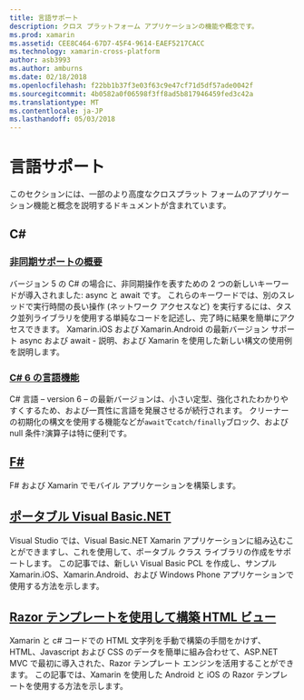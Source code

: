```yaml
---
title: 言語サポート
description: クロス プラットフォーム アプリケーションの機能や概念です。
ms.prod: xamarin
ms.assetid: CEE8C464-67D7-45F4-9614-EAEF5217CACC
ms.technology: xamarin-cross-platform
author: asb3993
ms.author: amburns
ms.date: 02/18/2018
ms.openlocfilehash: f22bb1b37f3e03f63c9e47cf71d5df57ade0042f
ms.sourcegitcommit: 4b0582a0f06598f3ff8ad5b817946459fed3c42a
ms.translationtype: MT
ms.contentlocale: ja-JP
ms.lasthandoff: 05/03/2018
---
```

# <a name="language-support"></a>言語サポート

このセクションには、一部のより高度なクロスプラット フォームのアプリケーション機能と概念を説明するドキュメントが含まれています。

## <a name="c"></a>C# 
###  <a name="async-support-overviewcross-platformplatformasyncmd"></a>[非同期サポートの概要](~/cross-platform/platform/async.md)

バージョン 5 の C# の場合に、非同期操作を表すための 2 つの新しいキーワードが導入されました: async と await です。 これらのキーワードでは、別のスレッドで実行時間の長い操作 (ネットワーク アクセスなど) を実行するには、タスク並列ライブラリを使用する単純なコードを記述し、完了時に結果を簡単にアクセスできます。 Xamarin.iOS および Xamarin.Android の最新バージョン サポート async および await - 説明、および Xamarin を使用した新しい構文の使用例を説明します。

### <a name="c-6-language-featurescross-platformplatformcsharp-sixmd"></a>[C# 6 の言語機能](~/cross-platform/platform/csharp-six.md)

C# 言語 – version 6 – の最新バージョンは、小さい定型、強化されたわかりやすくするため、および一貫性に言語を発展させるが続行されます。 クリーナーの初期化の構文を使用する機能などが`await`で`catch/finally`ブロック、および null 条件`?`演算子は特に便利です。

## <a name="ffsharpindexmd"></a>[F#](fsharp/index.md)

F# および Xamarin でモバイル アプリケーションを構築します。

##  <a name="portable-visual-basicnetcross-platformplatformvisual-basicindexmd"></a>[ポータブル Visual Basic.NET](~/cross-platform/platform/visual-basic/index.md)

Visual Studio では、Visual Basic.NET Xamarin アプリケーションに組み込むことができますし、これを使用して、ポータブル クラス ライブラリの作成をサポートします。 この記事では、新しい Visual Basic PCL を作成し、サンプル Xamarin.iOS、Xamarin.Android、および Windows Phone アプリケーションで使用する方法を示します。

##  <a name="building-html-views-using-razor-templatescross-platformplatformrazor-html-templatesindexmd"></a>[Razor テンプレートを使用して構築 HTML ビュー](~/cross-platform/platform/razor-html-templates/index.md)

Xamarin と c# コードでの HTML 文字列を手動で構築の手間をかけず、HTML、Javascript および CSS のデータを簡単に組み合わせて、ASP.NET MVC で最初に導入された、Razor テンプレート エンジンを活用することができます。
この記事では、Xamarin を使用した Android と iOS の Razor テンプレートを使用する方法を示します。
